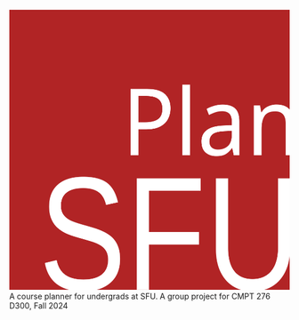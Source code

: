 ![PlanSFU](assets/PlanSFU.svg "PlanSFU")
A course planner for undergrads at SFU. A group project for CMPT 276 D300, Fall 2024